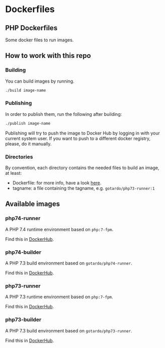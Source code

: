 # Dockerfiles

## PHP Dockerfiles

Some docker files to run images.

## How to work with this repo

### Building

You can build images by running.

```bash
./build image-name
```

### Publishing

In order to publish them, run the following after building:

```bash
./publish image-name
```

Publishing will try to push the image to Docker Hub by logging in with your current system user. If you want to push to a different docker registry, please, do it manually.

### Directories

By convention, each directory contains the needed files to build an image, at least:

- Dockerfile: for more info, have a look [here](https://docs.docker.com/engine/reference/builder/).
- tagname: a file containing the tagname, e.g. `gotardo/php73-runner:1`

## Available images

### php74-runner

A PHP 7.4 runtime environment based on `php:7-fpm`.

Find this in [DockerHub](https://cloud.docker.com/repository/docker/gotardo/php74-runner).

### php74-builder

A PHP 7.3 build environment based on `gotardo/php74-runner`.

Find this in [DockerHub](https://cloud.docker.com/repository/docker/gotardo/php74-builder).

### php73-runner

A PHP 7.3 runtime environment based on `php:7-fpm`.

Find this in [DockerHub](https://cloud.docker.com/repository/docker/gotardo/php73-runner).

### php73-builder

A PHP 7.3 build environment based on `gotardo/php73-runner`.

Find this in [DockerHub](https://cloud.docker.com/repository/docker/gotardo/php73-builder).
